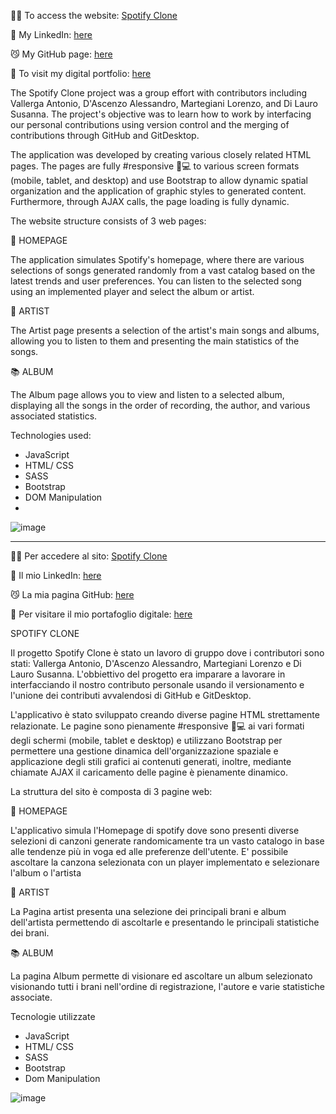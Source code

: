 👨‍💻 To access the website: [Spotify Clone](https://lnkd.in/d-7FEP5k)

🔗 My LinkedIn: [here](https://www.linkedin.com/in/antonio-vallerga-2612a468/)

😼 My GitHub page: [here](https://github.com/Vallerga)

🍳 To visit my digital portfolio: [here](https://portfolio-git-master-vallerga.vercel.app/)


The Spotify Clone project was a group effort with contributors including Vallerga Antonio, D'Ascenzo Alessandro, Martegiani Lorenzo, and Di Lauro Susanna. The project's objective was to learn how to work by interfacing our personal contributions using version control and the merging of contributions through GitHub and GitDesktop.

The application was developed by creating various closely related HTML pages. The pages are fully #responsive 📱💻 to various screen formats (mobile, tablet, and desktop) and use Bootstrap to allow dynamic spatial organization and the application of graphic styles to generated content. Furthermore, through AJAX calls, the page loading is fully dynamic.

The website structure consists of 3 web pages:

🏡 HOMEPAGE

The application simulates Spotify's homepage, where there are various selections of songs generated randomly from a vast catalog based on the latest trends and user preferences. You can listen to the selected song using an implemented player and select the album or artist.

🎨 ARTIST

The Artist page presents a selection of the artist's main songs and albums, allowing you to listen to them and presenting the main statistics of the songs.

📚 ALBUM

The Album page allows you to view and listen to a selected album, displaying all the songs in the order of recording, the author, and various associated statistics.

Technologies used:

- JavaScript
- HTML/ CSS
- SASS
- Bootstrap
- DOM Manipulation
- 

![image](https://github.com/Vallerga/Spotify_clone_BW2/assets/96259359/a6292a14-03d1-48a8-a14f-bd328355b907)


__________________________________________________________________
👨‍💻 Per accedere al sito: [Spotify Clone](https://lnkd.in/d-7FEP5k)

🔗 Il mio LinkedIn: [here](https://www.linkedin.com/in/antonio-vallerga-2612a468/)

😼 La mia pagina GitHub: [here](https://github.com/Vallerga)

🍳 Per visitare il mio portafoglio digitale: [here](https://portfolio-git-master-vallerga.vercel.app/)

SPOTIFY CLONE

Il progetto Spotify Clone è stato un lavoro di gruppo dove i contributori sono stati: Vallerga Antonio, D'Ascenzo Alessandro, Martegiani Lorenzo e Di Lauro Susanna. L'obbiettivo del progetto era imparare a lavorare in interfacciando il nostro contributo personale usando il versionamento e l'unione dei contributi avvalendosi di GitHub e GitDesktop.

L'applicativo è stato sviluppato creando diverse pagine HTML strettamente relazionate. Le pagine sono pienamente #responsive 📱💻 ai vari formati degli schermi (mobile, tablet e desktop) e utilizzano Bootstrap per permettere una gestione dinamica dell'organizzazione spaziale e applicazione degli stili grafici ai contenuti generati, inoltre, mediante chiamate AJAX il caricamento delle pagine è pienamente dinamico.

La struttura del sito è composta di 3 pagine web:

🏡 HOMEPAGE

L'applicativo simula l'Homepage di spotify dove sono presenti diverse selezioni di canzoni generate randomicamente tra un vasto catalogo in base alle tendenze più in voga ed alle preferenze dell'utente. E' possibile ascoltare la canzona selezionata con un player implementato e selezionare l'album o l'artista

🎨 ARTIST

La Pagina artist presenta una selezione dei principali brani e album dell'artista permettendo di ascoltarle e presentando le principali statistiche dei brani.

📚 ALBUM

La pagina Album permette di visionare ed ascoltare un album selezionato visionando tutti i brani nell'ordine di registrazione, l'autore e varie statistiche associate.

Tecnologie utilizzate
- JavaScript
- HTML/ CSS
- SASS
- Bootstrap
- Dom Manipulation

![image](https://github.com/Vallerga/Spotify_clone_BW2/assets/96259359/a6292a14-03d1-48a8-a14f-bd328355b907)
